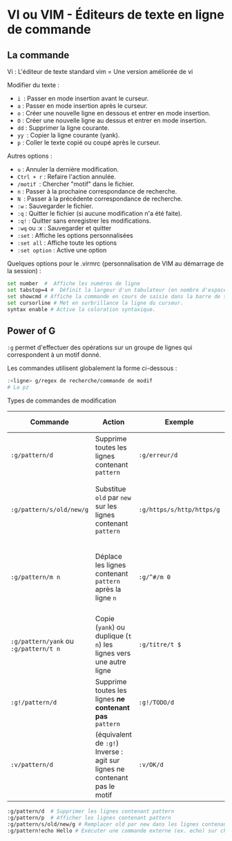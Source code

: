 # VI ou VIM - Éditeurs de texte en ligne de commande
## La commande 

Vi : L'éditeur de texte standard
vim = Une version améliorée de vi

Modifier du texte :
- ``i ``: Passer en mode insertion avant le curseur.
- ``a`` : Passer en mode insertion après le curseur.
- ``o`` : Créer une nouvelle ligne en dessous et entrer en mode insertion.
- ``O`` : Créer une nouvelle ligne au dessus et entrer en mode insertion.
- ``dd`` : Supprimer la ligne courante.
- ``yy ``: Copier la ligne courante (yank).
- ``p`` : Coller le texte copié ou coupé après le curseur.

Autres options : 
- ``u`` : Annuler la dernière modification.
- ``Ctrl + r`` : Refaire l'action annulée.
- ``/motif ``: Chercher "motif" dans le fichier.
- ``n`` : Passer à la prochaine correspondance de recherche.
- ``N ``: Passer à la précédente correspondance de recherche.
- ``:w`` : Sauvegarder le fichier.
- ``:q`` : Quitter le fichier (si aucune modification n'a été faite).
- ``:q!`` : Quitter sans enregistrer les modifications.
- ``:wq`` ou :x : Sauvegarder et quitter
- ``:set`` : Affiche les options personnalisées
- ``:set all`` : Affiche toute les options
- ``:set option`` : Active une option

Quelques options pour le .virmrc (personnalisation de VIM au démarrage de la session) :
```bash
set number  #  Affiche les numéros de ligne
set tabstop=4 #  Définit la largeur d'un tabulateur (en nombre d'espaces). Par exemple, 4 espaces pour chaque tabulation.
set showcmd # Affiche la commande en cours de saisie dans la barre de statut.
set cursorline # Met en surbrillance la ligne du curseur.
syntax enable # Active la coloration syntaxique.
```

## Power of G

``:g`` permet d'effectuer des opérations sur un groupe de lignes qui correspondent à un motif donné.

Les commandes utilisent globalement la forme ci-dessous : 
```bash
:<ligne> g/regex de recherche/commande de modif
# La pz 
```

Types de commandes de modification

| Commande                              | Action                                                                    | Exemple                   | Explication de l’exemple                                                          |
| ------------------------------------- | ------------------------------------------------------------------------- | ------------------------- | --------------------------------------------------------------------------------- |
| `:g/pattern/d`                        | Supprime toutes les lignes contenant `pattern`                            | `:g/erreur/d`             | Supprime toutes les lignes contenant "erreur"                                     |
| `:g/pattern/s/old/new/g`              | Substitue `old` par `new` sur les lignes contenant `pattern`              | `:g/https/s/http/https/g` | Dans les lignes contenant "https", remplace "http" par "https"                    |
| `:g/pattern/m n`                      | Déplace les lignes contenant `pattern` après la ligne `n`                 | `:g/^#/m 0`               | Déplace toutes les lignes de commentaire (commençant par `#`) en début de fichier |
| `:g/pattern/yank` ou `:g/pattern/t n` | Copie (`yank`) ou duplique (`t n`) les lignes vers une autre ligne        | `:g/titre/t $`            | Duplique les lignes contenant "titre" à la fin du fichier                         |
| `:g!/pattern/d`                       | Supprime toutes les lignes **ne contenant pas** `pattern`                 | `:g!/TODO/d`              | Ne garde que les lignes contenant "TODO"                                          |
| `:v/pattern/d`                        | (équivalent de `:g!`) Inverse : agit sur lignes ne contenant pas le motif | `:v/OK/d`                 | Supprime les lignes qui ne contiennent pas "OK"                                   |


```bash
:g/pattern/d  # Supprimer les lignes contenant pattern
:g/pattern/p  # Afficher les lignes contenant pattern
:g/pattern/s/old/new/g # Remplacer old par new dans les lignes contenant pattern
:g/pattern!echo Hello # Exécuter une commande externe (ex. echo) sur chaque ligne correspondante
```


